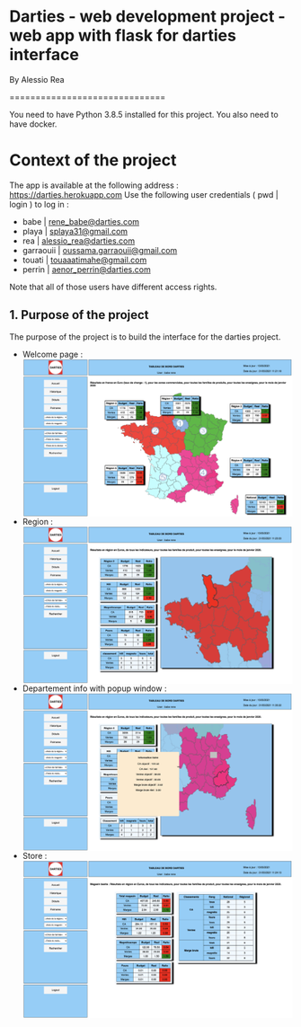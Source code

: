 # Darties - web development project -  web app with flask for darties interface

By Alessio Rea

==============================

You need to have Python 3.8.5 installed for this project. You also need to have docker.

# Context of the project

The app is available at the following address : https://darties.herokuapp.com
Use the following user credentials ( pwd | login ) to log in :
- babe | rene_babe@darties.com
- playa | splaya31@gmail.com
- rea | alessio_rea@darties.com
- garraouii | oussama.garraouii@gmail.com
- touati | touaaatimahe@gmail.com
- perrin | aenor_perrin@darties.com

Note that all of those users have different access rights.

## 1. Purpose of the project

The purpose of the project is to build the interface for the darties project.

- Welcome page :
    <img src="static/images/accueil.png" alt="Markdown Monster icon" style="float: left; margin-right: 10px;" />

- Region :
    <img src="static/images/region.png" alt="Markdown Monster icon" style="float: left; margin-right: 10px;" />

- Departement info with popup window  :
    <img src="static/images/region_popup.png" alt="Markdown Monster icon" style="float: left; margin-right: 10px;" />

- Store :
    <img src="static/images/magasin.png" alt="Markdown Monster icon" style="float: left; margin-right: 10px;" />


